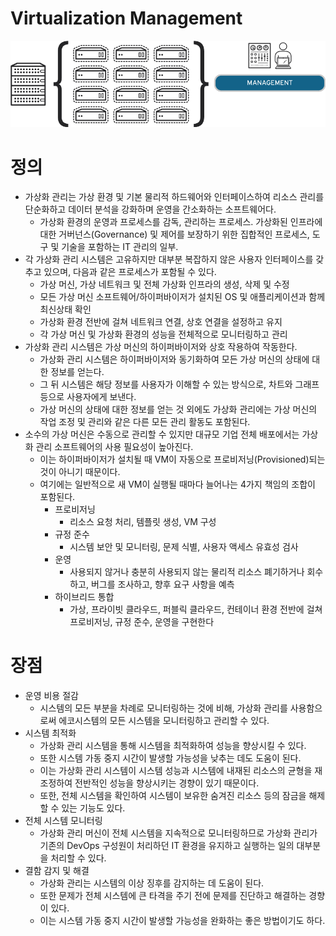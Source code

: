 # Virtualization Management

![Untitled](Virtualization%20Management%20b2ea9f60ee5341d2ba6e0767be84e321/Untitled.png)

# 정의

- 가상화 관리는 가상 환경 및 기본 물리적 하드웨어와 인터페이스하여 리소스 관리를 단순화하고 데이터 분석을 강화하며 운영을 간소화하는 소프트웨어다.
    - 가상화 환경의 운영과 프로세스를 감독, 관리하는 프로세스. 가상화된 인프라에 대한 거버넌스(Governance) 및 제어를 보장하기 위한 집합적인 프로세스, 도구 및 기술을 포함하는 IT 관리의 일부.
- 각 가상화 관리 시스템은 고유하지만 대부분 복잡하지 않은 사용자 인터페이스를 갖추고 있으며, 다음과 같은 프로세스가 포함될 수 있다.
    - 가상 머신, 가상 네트워크 및 전체 가상화 인프라의 생성, 삭제 및 수정
    - 모든 가상 머신 소프트웨어/하이퍼바이저가 설치된 OS 및 애플리케이션과 함께 최신상태 확인
    - 가상화 환경 전반에 걸쳐 네트워크 연결, 상호 연결을 설정하고 유지
    - 각 가상 머신 및 가상화 환경의 성능을 전체적으로 모니터링하고 관리
- 가상화 관리 시스템은 가상 머신의 하이퍼바이저와 상호 작용하여 작동한다.
    - 가상화 관리 시스템은 하이퍼바이저와 동기화하여 모든 가상 머신의 상태에 대한 정보를 얻는다.
    - 그 뒤 시스템은 해당 정보를 사용자가 이해할 수 있는 방식으로, 차트와 그래프 등으로 사용자에게 보낸다.
    - 가상 머신의 상태에 대한 정보를 얻는 것 외에도 가상화 관리에는 가상 머신의 작업 조정 및 관리와 같은 다른 모든 관리 활동도 포함된다.
- 소수의 가상 머신은 수동으로 관리할 수 있지만 대규모 기업 전체 배포에서는 가상화 관리 소프트웨어의 사용 필요성이 높아진다.
    - 이는 하이퍼바이저가 설치될 때 VM이 자동으로 프로비저닝(Provisioned)되는 것이 아니기 때문이다.
    - 여기에는 일반적으로 새 VM이 실행될 때마다 늘어나는 4가지 책임의 조합이 포함된다.
        - 프로비저닝
            - 리소스 요청 처리, 템플릿 생성, VM 구성
        - 규정 준수
            - 시스템 보안 및 모니터링, 문제 식별, 사용자 액세스 유효성 검사
        - 운영
            - 사용되지 않거나 충분히 사용되지 않는 물리적 리소스 폐기하거나 회수하고, 버그를 조사하고, 향후 요구 사항을 예측
        - 하이브리드 통합
            - 가상, 프라이빗 클라우드, 퍼블릭 클라우드, 컨테이너 환경 전반에 걸쳐 프로비저닝, 규정 준수, 운영을 구현한다

# 장점

- 운영 비용 절감
    - 시스템의 모든 부분을 차례로 모니터링하는 것에 비해, 가상화 관리를 사용함으로써 에코시스템의 모든 시스템을 모니터링하고 관리할 수 있다.
- 시스템 최적화
    - 가상화 관리 시스템을 통해 시스템을 최적화하여 성능을 향상시킬 수 있다.
    - 또한 시스템 가동 중지 시간이 발생할 가능성을 낮추는 데도 도움이 된다.
    - 이는 가상화 관리 시스템이 시스템 성능과 시스템에 내재된 리소스의 균형을 재조정하여 전반적인 성능을 향상시키는 경향이 있기 때문이다.
    - 또한, 전체 시스템을 확인하여 시스템이 보유한 숨겨진 리소스 등의 잠금을 해제할 수 있는 기능도 있다.
- 전체 시스템 모니터링
    - 가상화 관리 머신이 전체 시스템을 지속적으로 모니터링하므로 가상화 관리가 기존의 DevOps 구성원이 처리하던 IT 환경을 유지하고 실행하는 일의 대부분을 처리할 수 있다.
- 결함 감지 및 해결
    - 가상화 관리는 시스템의 이상 징후를 감지하는 데 도움이 된다.
    - 또한 문제가 전체 시스템에 큰 타격을 주기 전에 문제를 진단하고 해결하는 경향이 있다.
    - 이는 시스템 가동 중지 시간이 발생할 가능성을 완화하는 좋은 방법이기도 하다.